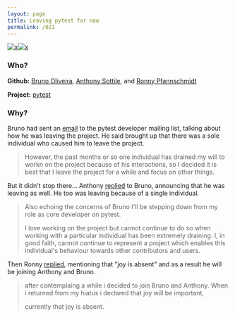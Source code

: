 ```yaml
---
layout: page
title: Leaving pytest for now
permalink: /021
---
```


[![x](https://img.shields.io/badge/-No%20Longer%20Enjoyable-ff033e)](/#NLE)[![x](https://img.shields.io/badge/-Community%20Hostility-red)](/#CH)

### Who?

**Github:** [Bruno Oliveira](https://github.com/nicoddemus), [Anthony Sottile](https://github.com/asottile), and [Ronny Pfannschmidt](https://github.com/RonnyPfannschmidt)

**Project:** [pytest](https://github.com/pytest-dev/pytest)

### Why?

Bruno had sent an [email](https://mail.python.org/pipermail/pytest-dev/2020-April/004939.html) to the pytest developer mailing list, talking about how he was leaving the project. He said brought up that there was a sole individual who caused him to leave the project. 

> However, the past months or so one individual has drained my will to workn on the project because of his interactions, so I decided it is best that I leave the project for a while and focus on other things.

But it didn't stop there... Anthony [replied]() to Bruno, announcing that he was leaving as well. He too was leaving because of a single individual. 

> Also echoing the concerns of Bruno I'll be stepping down from my role as
> core developer on pytest.
>
> I love working on the project but cannot continue to do so when working with a particular individual has been extremely draining. I, in good faith, cannot continue to represent a project which enables this individual's behaviour towards other contributors and users.

Then Ronny [replied](https://mail.python.org/pipermail/pytest-dev/2020-April/004941.html), mentioning that "joy is absent" and as a result he will be joining Anthony and Bruno. 

> after contemplaing a while i decided to join Bruno and Anthony. When i returned from my hiatus i declared that joy will be important,
>
> currently that joy is absent.

